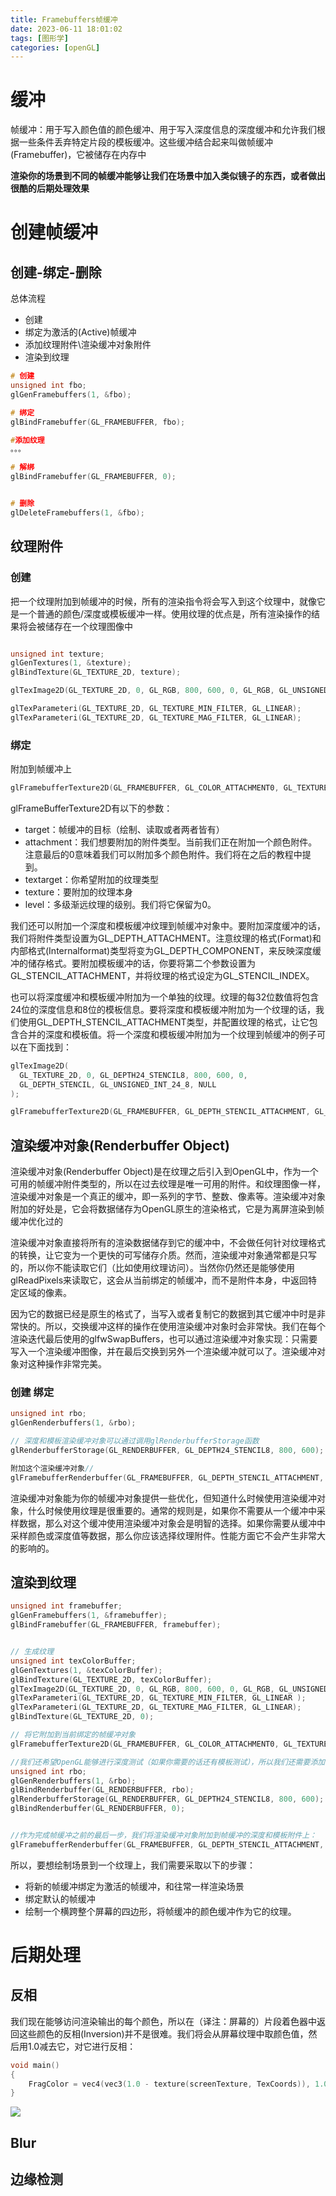 ```yaml
---
title: Framebuffers帧缓冲
date: 2023-06-11 18:01:02
tags: [图形学]
categories: [openGL]
---
```

# 缓冲
帧缓冲：用于写入颜色值的颜色缓冲、用于写入深度信息的深度缓冲和允许我们根据一些条件丢弃特定片段的模板缓冲。这些缓冲结合起来叫做帧缓冲(Framebuffer)，它被储存在内存中

**渲染你的场景到不同的帧缓冲能够让我们在场景中加入类似镜子的东西，或者做出很酷的后期处理效果**

# 创建帧缓冲
## 创建-绑定-删除
总体流程
- 创建
- 绑定为激活的(Active)帧缓冲
- 添加纹理附件\渲染缓冲对象附件
- 渲染到纹理
```c++
# 创建
unsigned int fbo;
glGenFramebuffers(1, &fbo);

# 绑定
glBindFramebuffer(GL_FRAMEBUFFER, fbo);

#添加纹理
。。。

# 解绑
glBindFramebuffer(GL_FRAMEBUFFER, 0);


# 删除
glDeleteFramebuffers(1, &fbo);

```

## 纹理附件

### 创建
把一个纹理附加到帧缓冲的时候，所有的渲染指令将会写入到这个纹理中，就像它是一个普通的颜色/深度或模板缓冲一样。使用纹理的优点是，所有渲染操作的结果将会被储存在一个纹理图像中
```c++

unsigned int texture;
glGenTextures(1, &texture);
glBindTexture(GL_TEXTURE_2D, texture);

glTexImage2D(GL_TEXTURE_2D, 0, GL_RGB, 800, 600, 0, GL_RGB, GL_UNSIGNED_BYTE, NULL);

glTexParameteri(GL_TEXTURE_2D, GL_TEXTURE_MIN_FILTER, GL_LINEAR);
glTexParameteri(GL_TEXTURE_2D, GL_TEXTURE_MAG_FILTER, GL_LINEAR);
```

### 绑定
附加到帧缓冲上
```c++
glFramebufferTexture2D(GL_FRAMEBUFFER, GL_COLOR_ATTACHMENT0, GL_TEXTURE_2D, texture, 0);
```
glFrameBufferTexture2D有以下的参数：

- target：帧缓冲的目标（绘制、读取或者两者皆有）
- attachment：我们想要附加的附件类型。当前我们正在附加一个颜色附件。注意最后的0意味着我们可以附加多个颜色附件。我们将在之后的教程中提到。
- textarget：你希望附加的纹理类型
- texture：要附加的纹理本身
- level：多级渐远纹理的级别。我们将它保留为0。

我们还可以附加一个深度和模板缓冲纹理到帧缓冲对象中。要附加深度缓冲的话，我们将附件类型设置为GL_DEPTH_ATTACHMENT。注意纹理的格式(Format)和内部格式(Internalformat)类型将变为GL_DEPTH_COMPONENT，来反映深度缓冲的储存格式。要附加模板缓冲的话，你要将第二个参数设置为GL_STENCIL_ATTACHMENT，并将纹理的格式设定为GL_STENCIL_INDEX。

也可以将深度缓冲和模板缓冲附加为一个单独的纹理。纹理的每32位数值将包含24位的深度信息和8位的模板信息。要将深度和模板缓冲附加为一个纹理的话，我们使用GL_DEPTH_STENCIL_ATTACHMENT类型，并配置纹理的格式，让它包含合并的深度和模板值。将一个深度和模板缓冲附加为一个纹理到帧缓冲的例子可以在下面找到：

```c++
glTexImage2D(
  GL_TEXTURE_2D, 0, GL_DEPTH24_STENCIL8, 800, 600, 0, 
  GL_DEPTH_STENCIL, GL_UNSIGNED_INT_24_8, NULL
);

glFramebufferTexture2D(GL_FRAMEBUFFER, GL_DEPTH_STENCIL_ATTACHMENT, GL_TEXTURE_2D, texture, 0);
```

## 渲染缓冲对象(Renderbuffer Object)
渲染缓冲对象(Renderbuffer Object)是在纹理之后引入到OpenGL中，作为一个可用的帧缓冲附件类型的，所以在过去纹理是唯一可用的附件。和纹理图像一样，渲染缓冲对象是一个真正的缓冲，即一系列的字节、整数、像素等。渲染缓冲对象附加的好处是，它会将数据储存为OpenGL原生的渲染格式，它是为离屏渲染到帧缓冲优化过的

渲染缓冲对象直接将所有的渲染数据储存到它的缓冲中，不会做任何针对纹理格式的转换，让它变为一个更快的可写储存介质。然而，渲染缓冲对象通常都是只写的，所以你不能读取它们（比如使用纹理访问）。当然你仍然还是能够使用glReadPixels来读取它，这会从当前绑定的帧缓冲，而不是附件本身，中返回特定区域的像素。

因为它的数据已经是原生的格式了，当写入或者复制它的数据到其它缓冲中时是非常快的。所以，交换缓冲这样的操作在使用渲染缓冲对象时会非常快。我们在每个渲染迭代最后使用的glfwSwapBuffers，也可以通过渲染缓冲对象实现：只需要写入一个渲染缓冲图像，并在最后交换到另外一个渲染缓冲就可以了。渲染缓冲对象对这种操作非常完美。

### 创建 绑定
```c++
unsigned int rbo;
glGenRenderbuffers(1, &rbo);

// 深度和模板渲染缓冲对象可以通过调用glRenderbufferStorage函数
glRenderbufferStorage(GL_RENDERBUFFER, GL_DEPTH24_STENCIL8, 800, 600);

附加这个渲染缓冲对象//
glFramebufferRenderbuffer(GL_FRAMEBUFFER, GL_DEPTH_STENCIL_ATTACHMENT, GL_RENDERBUFFER, rbo);
```
渲染缓冲对象能为你的帧缓冲对象提供一些优化，但知道什么时候使用渲染缓冲对象，什么时候使用纹理是很重要的。通常的规则是，如果你不需要从一个缓冲中采样数据，那么对这个缓冲使用渲染缓冲对象会是明智的选择。如果你需要从缓冲中采样颜色或深度值等数据，那么你应该选择纹理附件。性能方面它不会产生非常大的影响的。

## 渲染到纹理

```c++
unsigned int framebuffer;
glGenFramebuffers(1, &framebuffer);
glBindFramebuffer(GL_FRAMEBUFFER, framebuffer);


// 生成纹理
unsigned int texColorBuffer;
glGenTextures(1, &texColorBuffer);
glBindTexture(GL_TEXTURE_2D, texColorBuffer);
glTexImage2D(GL_TEXTURE_2D, 0, GL_RGB, 800, 600, 0, GL_RGB, GL_UNSIGNED_BYTE, NULL);
glTexParameteri(GL_TEXTURE_2D, GL_TEXTURE_MIN_FILTER, GL_LINEAR );
glTexParameteri(GL_TEXTURE_2D, GL_TEXTURE_MAG_FILTER, GL_LINEAR);
glBindTexture(GL_TEXTURE_2D, 0);

// 将它附加到当前绑定的帧缓冲对象
glFramebufferTexture2D(GL_FRAMEBUFFER, GL_COLOR_ATTACHMENT0, GL_TEXTURE_2D, texColorBuffer, 0);

//我们还希望OpenGL能够进行深度测试（如果你需要的话还有模板测试），所以我们还需要添加一个深度（和模板）附件到帧缓冲中
unsigned int rbo;
glGenRenderbuffers(1, &rbo);
glBindRenderbuffer(GL_RENDERBUFFER, rbo); 
glRenderbufferStorage(GL_RENDERBUFFER, GL_DEPTH24_STENCIL8, 800, 600);  
glBindRenderbuffer(GL_RENDERBUFFER, 0);


//作为完成帧缓冲之前的最后一步，我们将渲染缓冲对象附加到帧缓冲的深度和模板附件上：
glFramebufferRenderbuffer(GL_FRAMEBUFFER, GL_DEPTH_STENCIL_ATTACHMENT, GL_RENDERBUFFER, rbo);
```
所以，要想绘制场景到一个纹理上，我们需要采取以下的步骤：

- 将新的帧缓冲绑定为激活的帧缓冲，和往常一样渲染场景
- 绑定默认的帧缓冲
- 绘制一个横跨整个屏幕的四边形，将帧缓冲的颜色缓冲作为它的纹理。

# 后期处理

## 反相
我们现在能够访问渲染输出的每个颜色，所以在（译注：屏幕的）片段着色器中返回这些颜色的反相(Inversion)并不是很难。我们将会从屏幕纹理中取颜色值，然后用1.0减去它，对它进行反相：
```c++
void main()
{
    FragColor = vec4(vec3(1.0 - texture(screenTexture, TexCoords)), 1.0);
}
```

![](https://strainbow.oss-cn-hangzhou.aliyuncs.com/20230708182322.png)

## Blur

## 边缘检测


 
